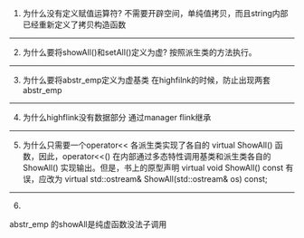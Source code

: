 1. 为什么没有定义赋值运算符?
不需要开辟空间，单纯值拷贝，而且string内部已经重新定义了拷贝构造函数

---

2. 为什么要将showAll()和setAll()定义为虚?
按照派生类的方法执行。

---

3. 为什么要将abstr_emp定义为虚基类
在highfilnk的时候，防止出现两套abstr_emp

---

4. 为什么highflink没有数据部分
通过manager flink继承

---

5. 为什么只需要一个operator<< 
各派生类实现了各自的 virtual ShowAll() 函数，因此，operator<<() 在内部通过多态特性调用基类和派生类各自的 ShowAll() 实现输出。但是，书上的原型声明 virtual void ShowAll() const 有误，应改为 virtual std::ostream& ShowAll(std::ostream& os) const;


---

6. 
abstr_emp 的showAll是纯虚函数没法子调用